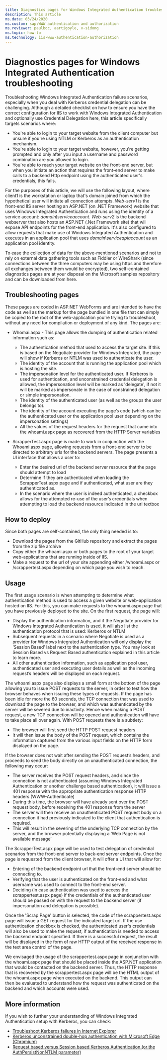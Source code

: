 ```yaml
---
title: Diagnostics pages for Windows Integrated Authentication troubleshooting
description: This article 
ms.date: 03/24/2020
ms.custom: sap:WWW authentication and authorization
ms.reviewer: paulboc, aartigoyle, v-sidong
ms.topic: how-to
ms.technology: iis-www-authentication-authorization
---
```

# Diagnostics pages for Windows Integrated Authentication troubleshooting

Troubleshooting Windows Integrated Authentication failure scenarios, especially when you deal with Kerberos credential delegation can be challenging. Although a detailed checklist on how to ensure you have the correct configuration for IIS to work with Windows Integrated Authentication and optionally use Credential Delegation here, this article specifically targets scenarios where:

- You're able to login to your target website from the client computer but unsure if you're using NTLM or Kerberos as an authentication mechanism.
- You're able to login to your target website, however, you're getting prompted and only after you input a username and password combination are you allowed to login.
- You're able to reach your target website on the front-end server, but when you initiate an action that requires the front-end server to make calls to a backend Http endpoint using the authenticated user's credentials, this fails.

For the purposes of this article, we will use the following layout, where client1 is the workstation or laptop that's domain joined from which the hypothetical user will initiate all connection attempts. *Web-serv1* is the front-end IIS server hosting an ASP.NET (on .NET Framework) website that uses Windows Integrated Authentication and runs using the identity of a service account: *domain\serviceaccount*. *Web-serv2* is the backend webserver that also hosts an ASP.NET (.Net Framework site) that will expose API endpoints for the front-end application. It's also configured to allow requests that make use of Windows Integrated Authentication and executes in an application pool that uses *domain\serviceapiaccount* as an application pool identity.

To ease the collection of data for the above-mentioned scenarios and not to rely on external data gathering tools such as Fiddler or WireShark (since connections between the three computers may be using https and therefore all exchanges between them would be encrypted), two self-contained diagnostics pages are at your disposal on the Microsoft samples repository and can be downloaded from here.

## Troubleshooting pages

These pages are coded in ASP.NET WebForms and are intended to have the code as well as the markup for the page bundled in one file that can simply be copied to the root of the web-application you're trying to troubleshoot, without any need for compilation or deployment of any kind. The pages are:

- Whomai.aspx - This page allows the dumping of authentication related information such as:

  - The authentication method that used to access the target site. If this is based on the Negotiate provider for Windows Integrated, the page will show if Kerberos or NTLM was used to authenticate the user.
  - The identity of the account that is running the application pool which is hosting the site.
  - The impersonation level for the authenticated user. If Kerberos is used for authentication, and unconstrained credential delegation is allowed, the impersonation level will be marked as 'delegate', if not it will be marked as impersonate in the case of constrained delegation or simple impersonation.
  - The identity of the authenticated user (as well as the groups the user belongs to).
  - The identity of the account executing the page’s code (which can be the authenticated user or the application pool user depending on the impersonation settings)
  - All the values of the request headers for the request that came into the whoami.aspx page as recovered from the HTTP Server variables

- ScrapperTest.aspx page is made to work in conjunction with the Whoami.aspx page, allowing requests from a front-end server to be directed to arbitrary urls for the backend servers. The page presents a UI interface that allows a user to:

  - Enter the desired url of the backend server resource that the page should attempt to load
  - Determine if they are authenticated when loading the ScrapperTest.aspx page and if authenticated, what user are they authenticated as.
  - In the scenario where the user is indeed authenticated, a checkbox allows for the attempted re-use of the user’s credentials when attempting to load the backend resource indicated in the url textbox

## How to deploy

Since both pages are self-contained, the only thing needed is to:

- Download the pages from the GitHub repository and extract the pages from the zip file archive
- Copy either the whoami.aspx or both pages to the root of your target web-applications that are running inside of IIS.
- Make a request to the url of your site appending either /whoami.aspx or /scrappertest.aspx depending on which page you wish to reach.

## Usage

The first usage scenario is when attempting to determine what authentication method is used to access a given website or web-application hosted on IIS. For this, you can make requests to the whoami.aspx page that you have previously deployed to the site. On the first request, the page will:

- Display the authentication information, and if the Negotiate provider for Windows Integrated Authentication is used, it will also list the authentication protocol that is used: Kerberos or NTLM
- Subsequent requests in a scenario where Negotiate is used as a provider for Windows Integrated Authentication will only display the ‘Session Based’ label next to the authentication type. You may look at Session Based vs Request Based authentication explained in this article to learn more.
- All other authentication information, such as application pool user, authenticated user and executing user details as well as the incoming request’s headers will be displayed on each request.

The whoami.aspx page also displays a small form at the bottom of the page allowing you to issue POST requests to the server, in order to test how the browser behaves when issuing these types of requests. If the page has been idle for more the 60 seconds, the TCP connection that was used to download the page to the browser, and which was authenticated by the server will be severed due to inactivity. Hence when making a POST request, a new TCP connection will be opened and authentication will have to take place all over again. With POST requests there is a subtlety:

- The browser will first send the HTTP POST request headers
- It will then issue the body of the POST request, which contains the information captured from the various input fields on the HTTP form displayed on the page.

If the browser does not wait after sending the POST request’s headers, and proceeds to send the body directly on an unauthenticated connection, the following may occur:

- The server receives the POST request headers, and since the connection is not authenticated (assuming Windows Integrated Authentication or another challenge based authentication), it will issue a 401 response with the appropriate authentication response HTTP headers (WWW-Authenticate)
- During this time, the browser will have already sent over the POST request body, before receiving the 401 response from the server
- The server will then receive an unauthenticated POST request body on a connection it had previously indicated to the client that authentication is required.
- This will result in the severing of the underlying TCP connection by the server, and the browser potentially displaying a ‘Web Page is not available message’

The ScrapperTest.aspx page will be used to test delegation of credential scenarios from the front-end server to back-end server endpoints. Once the page is requested from the client browser, it will offer a UI that will allow for:

- Entering of the backend endpoint url that the front-end server should be connecting to.
- Verifying that the user is authenticated on the front-end and what username was used to connect to the front-end server.
- Deciding (in case authentication was used to access the scrappertest.aspx page) if the credentials of the authenticated user should be passed on with the request to the backend server (if impersonation and delegation is possible).

Once the 'Scrap Page' button is selected, the code of the scrappertest.aspx page will issue a GET request for the indicated target url. If the use authentication checkbox is checked, the authenticated user's credentials will also be used to make the request, if authentication is needed to access the backend endpoint specified. If there is a successful request, the result will be displayed in the form of raw HTTP output of the received response in the text area control of the page.

We envisaged the usage of the scrappertest.aspx page in conjunction with the whoami.aspx page that should be placed inside the ASP.NET application that would be contacted on the backend server. Thus, the HTTP response that is recovered by the scrappertest.aspx page will be the HTML output of the whoami.aspx page when executed on the backend. This output can then be evaluated to understand how the request was authenticated on the backend and which accounts were used.

## More information

If you wish to further your understanding of Windows Integrated Authentication setup with Kerberos, you can check:

- [Troubleshoot Kerberos failures in Internet Explorer](troubleshoot-kerberos-failures-ie.md)
- [Kerberos unconstrained double-hop authentication with Microsoft Edge (Chromium)](kerberos-double-hop-authentication-edge-chromium.md)
- [Request based versus Session based Kerberos Authentication (or the AuthPersistNonNTLM parameter)](https://techcommunity.microsoft.com/t5/iis-support-blog/request-based-versus-session-based-kerberos-authentication-or/ba-p/916043)
